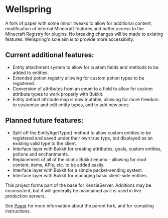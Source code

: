 Wellspring
===========

A fork of paper with some minor tweaks to allow for additional content, modification of internal Minecraft features and better access to the Minecraft Registry for plugins.
No breaking changes will be made to existing features. Wellspring's sole aim is to provide more accessibilty.

Current additional features:
-----
 * Entity attachment system to allow for custom fields and methods to be added to entities.
 * Extended potion registry allowing for custom potion types to be registered.
 * Conversion of attributes from an enum to a field to allow for custom attribute types to work properly with Bukkit.
 * Entity default attribute map is now mutable, allowing for more freedom to customise and edit entity types, and to add new ones.

Planned future features:
-----
 * Split off the Entity#getType() method to allow custom entities to be registered and saved under their own true type, but displayed as an existing valid type to the client.
 * Interface layer with Bukkit for creating attributes, goals, custom entities, potions and enchantments.
 * Replacement of all of the idiotic Bukkit enums - allowing for mod content, items, APIs, etc. to be added easily.
 * Interface layer with Bukkit for a simple packet-sending system.
 * Interface layer with Bukkit for managing basic client-side entities.

This project forms part of the base for KenzieServer. Additions may be inconsistent, but it will generally be maintained as it is used in live production servers.

See [Paper](https://github.com/PaperMC/Paper) for more information about the parent fork, and for compiling instructions.
